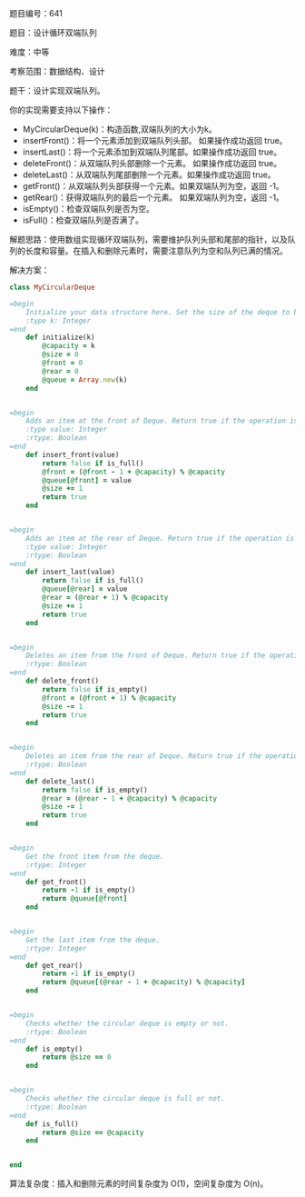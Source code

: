 题目编号：641

题目：设计循环双端队列

难度：中等

考察范围：数据结构、设计

题干：设计实现双端队列。

你的实现需要支持以下操作：

- MyCircularDeque(k)：构造函数,双端队列的大小为k。
- insertFront()：将一个元素添加到双端队列头部。 如果操作成功返回 true。
- insertLast()：将一个元素添加到双端队列尾部。如果操作成功返回 true。
- deleteFront()：从双端队列头部删除一个元素。 如果操作成功返回 true。
- deleteLast()：从双端队列尾部删除一个元素。如果操作成功返回 true。
- getFront()：从双端队列头部获得一个元素。如果双端队列为空，返回 -1。
- getRear()：获得双端队列的最后一个元素。 如果双端队列为空，返回 -1。
- isEmpty()：检查双端队列是否为空。
- isFull()：检查双端队列是否满了。

解题思路：使用数组实现循环双端队列，需要维护队列头部和尾部的指针，以及队列的长度和容量。在插入和删除元素时，需要注意队列为空和队列已满的情况。

解决方案：

```ruby
class MyCircularDeque

=begin
    Initialize your data structure here. Set the size of the deque to be k.
    :type k: Integer
=end
    def initialize(k)
        @capacity = k
        @size = 0
        @front = 0
        @rear = 0
        @queue = Array.new(k)
    end


=begin
    Adds an item at the front of Deque. Return true if the operation is successful.
    :type value: Integer
    :rtype: Boolean
=end
    def insert_front(value)
        return false if is_full()
        @front = (@front - 1 + @capacity) % @capacity
        @queue[@front] = value
        @size += 1
        return true
    end


=begin
    Adds an item at the rear of Deque. Return true if the operation is successful.
    :type value: Integer
    :rtype: Boolean
=end
    def insert_last(value)
        return false if is_full()
        @queue[@rear] = value
        @rear = (@rear + 1) % @capacity
        @size += 1
        return true
    end


=begin
    Deletes an item from the front of Deque. Return true if the operation is successful.
    :rtype: Boolean
=end
    def delete_front()
        return false if is_empty()
        @front = (@front + 1) % @capacity
        @size -= 1
        return true
    end


=begin
    Deletes an item from the rear of Deque. Return true if the operation is successful.
    :rtype: Boolean
=end
    def delete_last()
        return false if is_empty()
        @rear = (@rear - 1 + @capacity) % @capacity
        @size -= 1
        return true
    end


=begin
    Get the front item from the deque.
    :rtype: Integer
=end
    def get_front()
        return -1 if is_empty()
        return @queue[@front]
    end


=begin
    Get the last item from the deque.
    :rtype: Integer
=end
    def get_rear()
        return -1 if is_empty()
        return @queue[(@rear - 1 + @capacity) % @capacity]
    end


=begin
    Checks whether the circular deque is empty or not.
    :rtype: Boolean
=end
    def is_empty()
        return @size == 0
    end


=begin
    Checks whether the circular deque is full or not.
    :rtype: Boolean
=end
    def is_full()
        return @size == @capacity
    end


end

```

算法复杂度：插入和删除元素的时间复杂度为 O(1)，空间复杂度为 O(n)。